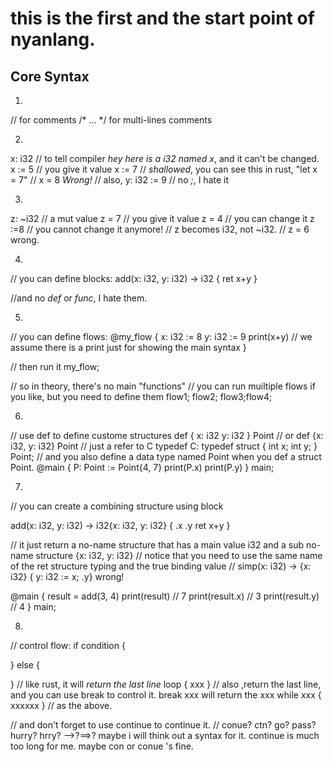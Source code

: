 # this is the first and the start point of nyanlang.

## Core Syntax
1.
// for comments
/* ... */ for multi-lines comments

2.
x: i32 // to tell compiler *hey here is a i32 named x*, and it can't be changed.
x := 5 // you give it value
x := 7 // *shallowed*, you can see this in rust, "let x = 7"
// x = 8 *Wrong!*
// also,
y: i32 := 9
// no *;*, I hate it

3.
z: ~i32 // a mut value
z = 7 // you give it value
z = 4 // you can change it
z :=8 // you cannot change it anymore!
// z becomes i32, not ~i32.
// z = 6 wrong.

4.
// you can define blocks:
add(x: i32, y: i32) -> i32
{
    ret x+y
}

//and no *def* or *func*, I hate them.

5. 
// you can define flows:
@my_flow
{
    x: i32 := 8
    y: i32 := 9
    print(x+y) // we assume there is a print just for showing the main syntax
}

// then run it 
my_flow;

// so in theory, there's no main "functions"
// you can run muiltiple flows if you like, but you need to define them
flow1;
flow2;
flow3;flow4;


6.
// use def to define custome structures
def 
{
    x: i32
    y: i32
} Point
// or 
def {x: i32, y: i32} Point
// just a refer to C typedef
C:
typedef struct {
    int x;
    int y;
} Point;
// and you also define a data type named Point when you def a struct Point.
@main
{
    P: Point := Point{4, 7}
    print(P.x)
    print(P.y)
}
main;

7.
// you can create a combining structure using block

add(x: i32, y: i32) -> i32{x: i32, y: i32}
{
    .x
    .y
    ret x+y
}

// it just return a no-name structure that has a main value i32 and a sub no-name structure {x: i32, y: i32}
// notice that you need to use the same name of the ret structure typing and the true binding value
// simp(x: i32) -> {x: i32} { y: i32 := x; .y} wrong!

@main
{
    result = add(3, 4)
    print(result) // 7
    print(result.x) // 3
    print(result.y) // 4
}
main;

8.
// control flow:
if condition {

} else {

}
// like rust, it will *return the last line*
loop
{
    xxx
}
// also ,return the last line, and you can use break to control it. break xxx will return the xxx
while xxx {
    xxxxxx
}
// as the above. 
 
// and don't forget to use continue to continue it.
// conue? ctn? go? pass? hurry? hrry? -->?==>? maybe i will think out a syntax for it. continue is much too long for me. maybe con or conue 's fine.



